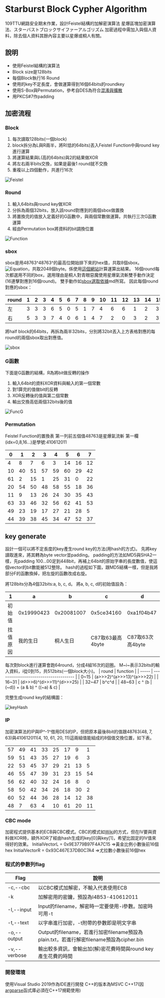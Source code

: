 # Starburst Block Cypher Algorithm

109TTU網路安全期末作業，設計Feistel結構的加解密演算法
星爆區塊加密演算法、スターバストブロックサイファーアルゴリズム
加密過程中需加入與個人資料，除去個人資料其餘內容主要以星爆或桐人有關。

## 說明

* 使用Feistel結構的演算法
* Block size是128bits
* 每個Block執行16 Round
* 使用的key不定長度，會做運算得到16個64bits的roundkey
* 使用S-Box與Permutation，參考自DES為符合[混淆與擴散](https://zh.wikipedia.org/wiki/混淆與擴散)
* 用PKCS#7作padding

## 加密流程

### Block

1. 每次讀取128bits(一個block)
2. block拆分為L與R兩半，將R(低的64bits)丟入Feistel Function中與round key進行運算
3. 將運算結果與L(高的64bits)與2的結果做XOR
4. 將左右兩半bits交換，如果是最後1 round就不交換
5. 重複以上四個動作，共進行16次

![Feistel](img/Feistel.svg)

### Round

1. 輸入64bits與round key做XOR
2. 分拆為兩個32bits，放入該round對應到的兩個sbox做置換
3. 將置換完的值放入定義好的G函數中，與兩個常數做運算。共執行三次G函數運算
4. 經由Permutation box將資料的bit調換位置

![Function](img/Function.svg)

### sbox

sbox是用48763^48763^的最高位開始排下來的hex值，共取8個sbox。![Equation](https://math.now.sh?from=%5Cbecause%20Per%5C%20sbox%3D16%5Ctimes16%28bits%29%5Ctherefore8%5Ccdot16%5Ccdot16%3D2048%28bits%29)，共取2048個byte。係使用[這個網站](https://defuse.ca/big-number-calculator.htm)計算運算出結果。
16個round每次都選用不同的box，選用理由是桐人對青眼惡魔使用星爆氣流斬雙手動作決定(16連擊對應到16個round)。
雙手動作如[sbox選取依據](select_sbox.md)md所寫。
因此每個round對應的sbox：

| round | 1   | 2   | 3   | 4   | 5   | 6   | 7   | 8   | 9   | 10  | 11  | 12  | 13  | 14  | 15  | 16  |
| ----- | --- | --- | --- | --- | --- | --- | --- | --- | --- | --- | --- | --- | --- | --- | --- | --- |
| 左    | 3   | 3   | 3   | 6   | 5   | 0   | 5   | 1   | 7   | 4   | 6   | 6   | 1   | 2   | 3   | 0   |
| 右    | 5   | 3   | 3   | 7   | 4   | 0   | 6   | 1   | 4   | 7   | 2   | 0   | 3   | 2   | 3   | 0   |

將half block的64bits，再拆為兩半32bits，分別將32bit丟入上方表格對應的每round的兩個sbox取出對應值。

![sbox](img/sbox.svg)

### G函數

下面是G函數的結構，Я為將bit做反轉的操作

1. 輸入64bit的資料XOR資料與輸入的第一個常數
2. 對1算完的值做bit的反轉
3. XOR反轉後的值與第二個常數
4. 輸出交換高低兩個32bits後的值

![FuncG](img/FuncG.svg)

### Permutation

Feistel Function的置換表
第一列前五個值48763是星爆氣流斬
第一欄(idx=0,8,16...)是學號:410612011

| 0   | 1   | 2   | 3   | 4   | 5   | 6   | 7   |
| --- | --- | --- | --- | --- | --- | --- | --- |
| 4   | 8   | 7   | 6   | 3   | 14  | 16  | 12  |
| 10  | 40  | 51  | 57  | 59  | 60  | 29  | 42  |
| 61  | 2   | 15  | 1   | 25  | 31  | 0   | 22  |
| 20  | 54  | 50  | 48  | 58  | 55  | 18  | 36  |
| 11  | 9   | 13  | 26  | 24  | 30  | 35  | 43  |
| 63  | 33  | 46  | 32  | 56  | 62  | 41  | 53  |
| 49  | 23  | 19  | 17  | 27  | 21  | 28  | 5   |
| 44  | 39  | 38  | 45  | 34  | 47  | 52  | 37  |

## key generate

設計一個可以將不定長度的key產生round key的方法(用hash的方式)。
先將key讀取進來，將其轉為byte vector並padding。
padding的方法如MD5與SHA2一樣，先padding 100...00足到448bit，再補上64bit的原始字串的長度數值，使這個vector的bit數能被512整除。
hash的過程如下圖，跟MD5結構一樣，但是我將部分F的函數換掉，把左旋的函數改成右旋。

將128bits分為4個32bits:a, b, c, d。
將a, b, c, d的初始值設為：

| 1        | a          | b          | c                | d                |
| -------- | ---------- | ---------- | ---------------- | ---------------- |
| 初始值   | 0x19990423 | 0x20081007 | 0x5ce34160       | 0xa1f04b47       |
| 找值原因 | 我的生日   | 桐人生日   | C87取63最高4byte | C87取63次高4byte |

每次對block進行運算會跑64round，分成4組16次的迴圈。
M~i~表示32bits的輸入資料，i從0到15，共512bits(一個block大小)。
| round | function                               |
| ----- | -------------------------------------- |
| 0~15  | (a>>>2)\^(a>>>13)\^(a>>>22)            |
| 16~31 | (d>>>6)\^(d>>>11)\^(d>>>25)            |
| 32~47 | b\^c\^d                                |
| 48~63 | c ^ (b \| (~d)) + (a & b) ^ ((~a) & c) |

完整生成round key的結構圖：

![keyHash](img/KeyHash.svg)

### IP

加密演算法的IP與IP^-1^借用DES的IP，但把原本最後8bit的值跟48763(48, 7, 63)與410612011(4, 10, 61, 20, 11)這兩組值能組成的8個值交換位置，如下表。

|     |     |     |     |     |     |     |     |
| --- | --- | --- | --- | --- | --- | --- | --- |
| 57  | 49  | 41  | 33  | 25  | 17  | 9   | 1   |
| 59  | 51  | 43  | 35  | 27  | 19  | 6   | 3   |
| 22  | 53  | 45  | 37  | 29  | 21  | 13  | 5   |
| 46  | 55  | 47  | 39  | 31  | 23  | 15  | 54  |
| 56  | 62  | 40  | 32  | 24  | 16  | 8   | 0   |
| 58  | 50  | 42  | 34  | 26  | 18  | 30  | 2   |
| 60  | 52  | 44  | 36  | 28  | 14  | 12  | 38  |
| 48  | 7   | 63  | 4   | 10  | 61  | 20  | 11  |

### CBC mode

加密程式提供基本的ECB與CBC模式。CBC的模式如[Wiki](https://zh.wikipedia.org/wiki/區塊加密法工作模式)的方式，但在IV要與資料做XOR時，額外XOR了經由hash生成的key[0]與key[1]，希望比固定的IV值來得好的效果。
InitialVectorL = 0x9E3779B97F4A7C15 =>黃金比例小數後前16個hex
InitialVectorR = 0x93C467E37DB0C7A4 =>尤拉數小數後前16個hex


### 程式的參數列flag
| Flag         | 說明                                                                                    |
| ------------ | --------------------------------------------------------------------------------------- |
| -c,--cbc     | 以CBC模式加解密，不輸入代表使用ECB                                                      |
| -k           | 加解密用的密鑰，預設為I4B53-410612011                                                   |
| -I,--input   | Input的filename，解密時一定要使用-i參數。加密時可用-t                                   |
| -t,--text    | 以字串進行加密，-t附帶的參數即是明文字串                                                |
| -o,--output  | Output的filename，若進行加密filename預設為plain.txt，若進行解密filename預設為cipher.bin |
| -v,--verbose | 輸出較多資訊，會輸出加(解)密花費時間與round key產生花費的時間                           |


### 開發環境

使用Visual Studio 2019作為IDE進行開發
C++的版本為MSVC C++17(因[argparse](http://github.com/p-ranav/argparse)函式庫必須在C++17規範使用)